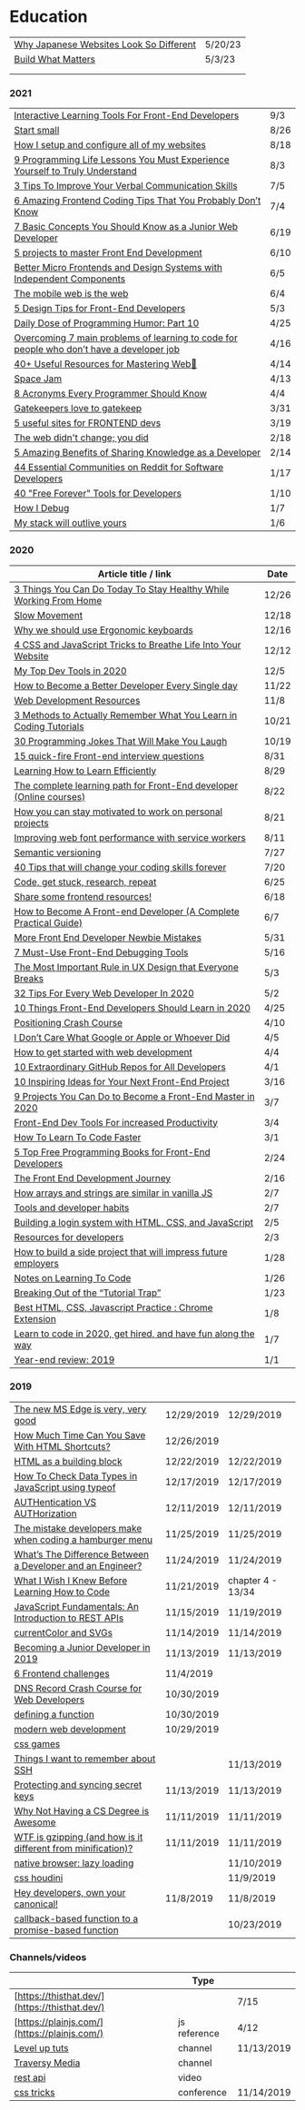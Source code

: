 # Education

|                                                                                                                                         |         |
| --------------------------------------------------------------------------------------------------------------------------------------- | ------- |
| [Why Japanese Websites Look So Different](https://medium.com/@mirijam.missbichler/why-japanese-websites-look-so-different-2c7273e8be1e) | 5/20/23 |
| [Build What Matters](https://betterprogramming.pub/build-what-matters-cfb2d74033ab)                                                     | 5/3/23  |
|                                                                                                                                         |         |
|                                                                                                                                         |         |

### 2021

|                                                                                                                                                                                                       |      |
| ----------------------------------------------------------------------------------------------------------------------------------------------------------------------------------------------------- | ---- |
| [Interactive Learning Tools For Front-End Developers](https://www.smashingmagazine.com/2021/09/interactive-learning-tools-front-end-developers/)                                                      | 9/3  |
| [Start small](https://gomakethings.com/start-small/)                                                                                                                                                  | 8/26 |
| [How I setup and configure all of my websites](https://gomakethings.com/how-i-setup-and-configure-all-of-my-websites/)                                                                                | 8/18 |
| [9 Programming Life Lessons You Must Experience Yourself to Truly Understand](https://betterprogramming.pub/9-programming-life-lessons-you-must-experience-yourself-to-truly-understand-d258d3f65e2e) | 8/3  |
| [3 Tips To Improve Your Verbal Communication Skills](https://betterprogramming.pub/3-tips-to-improve-your-verbal-communication-skills-d461ff36688a)                                                   | 7/5  |
| [6 Amazing Frontend Coding Tips That You Probably Don’t Know](https://blog.devgenius.io/6-amazing-frontend-coding-tips-that-you-probably-dont-know-6fdfa2e2b264)                                      | 7/4  |
| [7 Basic Concepts You Should Know as a Junior Web Developer](https://blog.devgenius.io/7-basic-concepts-you-should-know-as-a-junior-web-developer-e37b2723db5f)                                       | 6/19 |
| [5 projects to master Front End Development](https://dev.to/ruppysuppy/5-projects-to-master-front-end-development-57p)                                                                                | 6/10 |
| [Better Micro Frontends and Design Systems with Independent Components](https://blog.bitsrc.io/better-micro-frontends-and-design-systems-with-independent-components-c2e2187d73c9)                    | 6/5  |
| [The mobile web is the web](https://gomakethings.com/the-mobile-web-is-the-web/)                                                                                                                      | 6/4  |
| [5 Design Tips for Front-End Developers](https://javascript.plainenglish.io/5-design-tips-for-front-end-developers-900e7a1106e1)                                                                      | 5/3  |
| [Daily Dose of Programming Humor: Part 10](https://radiant-brushlands-42789.herokuapp.com/javascript.plainenglish.io/daily-dose-of-programming-humor-part-10-1714def3bf75)                            | 4/25 |
| [Overcoming 7 main problems of learning to code for people who don’t have a developer job](https://zellwk.com/blog/7-challenges-of-learning-code/?ck\_subscriber\_id=420572458)                       | 4/16 |
| [40+ Useful Resources for Mastering Web🎁](https://dev.to/surajondev/40-useful-resources-for-mastering-web-1i0h)                                                                                      | 4/14 |
| [Space Jam](https://mxb.dev/blog/space-jam/)                                                                                                                                                          | 4/13 |
| [8 Acronyms Every Programmer Should Know](https://javascript.plainenglish.io/8-acronyms-every-programmer-should-know-34d56b95c81)                                                                     | 4/4  |
| [Gatekeepers love to gatekeep](https://gomakethings.com/gatekeepers-love-to-gatekeep/)                                                                                                                | 3/31 |
| [5 useful sites for FRONTEND devs](https://dev.to/lucasandre/5-useful-sites-for-frontend-devs-1212?utm\_source=digest\_mailer\&utm\_medium=email\&utm\_campaign=digest\_email)                        | 3/19 |
| [The web didn't change; you did](https://remysharp.com/2021/02/11/the-web-didnt-change-you-did)                                                                                                       | 2/18 |
| [5 Amazing Benefits of Sharing Knowledge as a Developer](https://medium.com/better-programming/5-amazing-benefits-of-sharing-knowledge-as-a-developer-7d6f3ce6b7ee)                                   | 2/14 |
| [44 Essential Communities on Reddit for Software Developers](https://medium.com/javascript-in-plain-english/40-essential-online-communities-on-reddit-for-software-developers-f6e76e3cf5f)            | 1/17 |
| [40 "Free Forever" Tools for Developers](https://dev.to/hrishikesh1990/40-free-forever-tools-for-developers-4gdm?utm\_source=digest\_mailer\&utm\_medium=email\&utm\_campaign=digest\_email)          | 1/10 |
| [How I Debug](https://jerryjones.dev/2020/08/19/how-i-debug/)                                                                                                                                         | 1/7  |
| [My stack will outlive yours](https://blog.steren.fr/2020/my-stack-will-outlive-yours/)                                                                                                               | 1/6  |

### 2020

| Article title / link                                                                                                                                                                                                                                        | Date  |
| ----------------------------------------------------------------------------------------------------------------------------------------------------------------------------------------------------------------------------------------------------------- | ----- |
| [3 Things You Can Do Today To Stay Healthy While Working From Home](https://blog.prototypr.io/3-things-you-can-do-today-to-stay-healthy-while-working-from-home-f787c3c32c4a)                                                                               | 12/26 |
| [Slow Movement](https://css-tricks.com/slow-movement/)                                                                                                                                                                                                      | 12/18 |
| [Why we should use Ergonomic keyboards](https://zellwk.com/blog/ergonomic-keyboard/?ck\_subscriber\_id=420572458)                                                                                                                                           | 12/16 |
| [4 CSS and JavaScript Tricks to Breathe Life Into Your Website](https://medium.com/better-programming/4-css-and-javascript-tricks-to-breathe-life-into-your-website-6464f470a86d)                                                                           | 12/12 |
| [My Top Dev Tools in 2020](https://medium.com/swlh/my-top-dev-tools-in-2020-ec1fc8571dd3)                                                                                                                                                                   | 12/5  |
| [How to Become a Better Developer Every Single day](https://medium.com/javascript-in-plain-english/how-to-become-a-better-developer-every-single-day-22f771de5897)                                                                                          | 11/22 |
| [Web Development Resources](https://dev.to/iamismile/web-development-resources-96?utm\_source=digest\_mailer\&utm\_medium=email\&utm\_campaign=digest\_email)                                                                                               | 11/8  |
| [3 Methods to Actually Remember What You Learn in Coding Tutorials](https://dev.to/canderson93/3-methods-to-actually-remember-what-you-learn-in-coding-tutorials-j98?utm\_campaign=Frontend%2BWeekly\&utm\_medium=email\&utm\_source=Frontend\_Weekly\_224) | 10/21 |
| [30 Programming Jokes That Will Make You Laugh](https://medium.com/javascript-in-plain-english/30-programming-jokes-that-will-make-you-laugh-98f9e20c34e9)                                                                                                  | 10/19 |
| [15 quick-fire Front-end interview questions](https://medium.com/javascript-in-plain-english/15-quick-fire-front-end-interview-questions-bb4d83d0817c)                                                                                                      | 8/31  |
| [Learning How to Learn Efficiently](https://dev.to/scroung720/learning-how-to-learn-diffused-mode-focused-mode-1-433b?utm\_source=digest\_mailer\&utm\_medium=email\&utm\_campaign=digest\_email)                                                           | 8/29  |
| [The complete learning path for Front-End developer (Online courses)](https://dev.to/denisveleaev/the-complete-learning-path-for-fron-end-developer-online-courses-bnl?utm\_source=digest\_mailer\&utm\_medium=email\&utm\_campaign=digest\_email)          | 8/22  |
| [How you can stay motivated to work on personal projects](https://dev.to/afonsopacifer/how-you-can-stay-motivated-to-work-on-personal-projects-565a?utm\_source=digest\_mailer\&utm\_medium=email\&utm\_campaign=digest\_email)                             | 8/21  |
| [Improving web font performance with service workers](https://gomakethings.com/improving-web-font-performance-with-service-workers/?mc\_cid=ec4b39f910\&mc\_eid=\[UNIQID])                                                                                  | 8/11  |
| [Semantic versioning](https://gomakethings.com/semantic-versioning/?mc\_cid=f6f44955fe\&mc\_eid=\[UNIQID])                                                                                                                                                  | 7/27  |
| [40 Tips that will change your coding skills forever](https://medium.com/swlh/40-tips-that-will-change-your-coding-skills-forever-bf9d6b936ccc)                                                                                                             | 7/20  |
| [Code, get stuck, research, repeat](https://gomakethings.com/code-get-stuck-research-repeat/?mc\_cid=df1fff34c3\&mc\_eid=\[UNIQID])                                                                                                                         | 6/25  |
| [Share some frontend resources!](https://dev.to/nickytonline/share-some-frontend-resources-15j5?utm\_source=digest\_mailer\&utm\_medium=email\&utm\_campaign=digest\_email)                                                                                 | 6/18  |
| [How to Become A Front-end Developer (A Complete Practical Guide)](https://dev.to/syakirurahman/how-to-become-a-front-end-developer-a-complete-practial-guide-3nfb?utm\_source=digest\_mailer\&utm\_medium=email\&utm\_campaign=digest\_email)              | 6/7   |
| [More Front End Developer Newbie Mistakes](https://levelup.gitconnected.com/more-front-end-developer-newbie-mistakes-c24f899b99d6)                                                                                                                          | 5/31  |
| [7 Must-Use Front-End Debugging Tools](https://medium.com/better-programming/7-must-use-front-end-debugging-tools-53ab1807ad68)                                                                                                                             | 5/16  |
| [The Most Important Rule in UX Design that Everyone Breaks](https://blog.prototypr.io/the-most-important-rule-in-ux-design-that-everyone-breaks-1c1cb188931)                                                                                                | 5/3   |
| [32 Tips For Every Web Developer In 2020](https://medium.com/better-programming/32-tips-for-every-web-developer-in-2020-782fd6554f0d)                                                                                                                       | 5/2   |
| [10 Things Front-End Developers Should Learn in 2020](https://medium.com/better-programming/10-things-front-end-developers-should-learn-in-2020-61b448e75483)                                                                                               | 4/25  |
| [Positioning Crash Course](https://gomakethings.com/positioning-crash-course/)                                                                                                                                                                              | 4/10  |
| [I Don’t Care What Google or Apple or Whoever Did](https://adrianroselli.com/2020/03/i-dont-care-what-google-or-apple-or-whomever-did.html)                                                                                                                 | 4/5   |
| [How to get started with web development](https://gomakethings.com/how-to-get-started-with-web-development/?mc\_cid=7ab7f330ec\&mc\_eid=\[UNIQID])                                                                                                          | 4/4   |
| [10 Extraordinary GitHub Repos for All Developers](https://medium.com/better-programming/10-extraordinary-github-repos-for-all-developers-939cdeb28ad0)                                                                                                     | 4/1   |
| [10 Inspiring Ideas for Your Next Front-End Project](https://medium.com/better-programming/10-inspiring-ideas-for-your-next-front-end-project-af67ef1cb688)                                                                                                 | 3/16  |
| [9 Projects You Can Do to Become a Front-End Master in 2020](https://medium.com/better-programming/9-projects-you-can-do-to-become-a-front-end-master-in-2020-97577110cca1)                                                                                 | 3/7   |
| [Front-End Dev Tools For increased Productivity](https://medium.com/better-programming/10-productivity-tools-for-front-end-developers-4021cdef6fcb)                                                                                                         | 3/4   |
| [How To Learn To Code Faster](https://medium.com/swlh/how-to-learn-to-code-faster-32c36c6a7c21)                                                                                                                                                             | 3/1   |
| [5 Top Free Programming Books for Front-End Developers](https://booksoncode.com/articles/free-programming-books-for-front-end-developers)                                                                                                                   | 2/24  |
| [The Front End Development Journey](https://medium.com/swlh/the-front-end-development-journey-bb091c5d5ab2)                                                                                                                                                 | 2/16  |
| [How arrays and strings are similar in vanilla JS](https://gomakethings.com/how-arrays-and-strings-are-similar-in-vanilla-js/?mc\_cid=6a17a1acba\&mc\_eid=e9174ba77f)                                                                                       | 2/7   |
| [Tools and developer habits](https://gomakethings.com/tools-and-developer-habits/?mc\_cid=c4bd75b55e\&mc\_eid=e9174ba77f)                                                                                                                                   | 2/7   |
| [Building a login system with HTML, CSS, and JavaScript](https://zellwk.com/blog/frontend-login-system/?ck\_subscriber\_id=420572458)                                                                                                                       | 2/5   |
| [Resources for developers](https://zerotomastery.io/resources/?utm\_source=mailerlite\&utm\_medium=email\&utm\_campaign=the\_1\_question\_i\_get\_asked\_by\_students\&utm\_term=2020-02-03)                                                                | 2/3   |
| [How to build a side project that will impress future employers](https://dev.to/coderbyte/how-to-build-a-side-project-that-will-impress-future-employers-nl2)                                                                                               | 1/28  |
| [Notes on Learning To Code](https://medium.com/streamplate/notes-on-learning-to-code-6893340ea470)                                                                                                                                                          | 1/26  |
| [Breaking Out of the “Tutorial Trap”](https://medium.com/better-programming/breaking-out-of-the-tutorial-trap-be973e4ed7aa)                                                                                                                                 | 1/23  |
| [Best HTML, CSS, Javascript Practice : Chrome Extension](https://medium.com/@thejungwon/best-html-css-javascript-practice-chrome-extension-ae4e5e7839e)                                                                                                     | 1/8   |
| [Learn to code in 2020, get hired, and have fun along the way](https://zerotomastery.io/blog/learn-to-code-in-2020-get-hired-and-have-fun-along-the-way/)                                                                                                   | 1/7   |
| [Year-end review: 2019](https://zellwk.com/blog/review-2019/?ck\_subscriber\_id=420572458)                                                                                                                                                                  | 1/1   |

### 2019

|                                                                                                                                                                                                                         |            |                   |
| ----------------------------------------------------------------------------------------------------------------------------------------------------------------------------------------------------------------------- | ---------- | ----------------- |
| [The new MS Edge is very, very good](https://gomakethings.com/the-new-ms-edge-is-very-very-good/?mc\_cid=d322808bba\&mc\_eid=e9174ba77f)                                                                                | 12/29/2019 | 12/29/2019        |
| [How Much Time Can You Save With HTML Shortcuts?](https://medium.com/better-programming/how-much-time-can-you-save-with-html-shortcuts-5357a32756d7)                                                                    | 12/26/2019 |                   |
| [HTML as a building block](https://gomakethings.com/html-as-a-building-block/)                                                                                                                                          | 12/22/2019 | 12/22/2019        |
| [How To Check Data Types in JavaScript using typeof](https://medium.com/better-programming/how-to-check-data-types-in-javascript-using-typeof-424d0520a329)                                                             | 12/17/2019 | 12/17/2019        |
| [AUTHentication VS AUTHorization](https://dev.to/caffiendkitten/authentication-vs-authorization-25lc)                                                                                                                   | 12/11/2019 | 12/11/2019        |
| [The mistake developers make when coding a hamburger menu](https://medium.com/free-code-camp/the-mistake-developers-make-when-coding-a-hamburger-menu-f46c7a3ff956)                                                     | 11/25/2019 | 11/25/2019        |
| [What’s The Difference Between a Developer and an Engineer?](https://hackernoon.com/whats-the-difference-between-a-developer-and-an-engineer-1e7a97fc1bd)                                                               | 11/24/2019 | 11/24/2019        |
| [What I Wish I Knew Before Learning How to Code](https://attachments.convertkitcdnn.com/153160/351e01a1-4704-4443-9a7d-a94ff2922a21/What%20I%20Wish%20I%20Knew%20Before%20Learning%20to%20Code%20-%20Ali%20Spittel.pdf) | 11/21/2019 | chapter 4 - 13/34 |
| [JavaScript Fundamentals: An Introduction to REST APIs](https://itnext.io/javascript-fundamentals-an-introduction-to-rest-apis-7cbe8a809d3b)                                                                            | 11/15/2019 | 11/19/2019        |
| [currentColor and SVGs](https://gomakethings.com/currentcolor-and-svgs/)                                                                                                                                                | 11/14/2019 | 11/14/2019        |
| [Becoming a Junior Developer in 2019](https://medium.com/epfl-extension-school/becoming-a-junior-developer-in-2019-1942e4f6427f)                                                                                        | 11/13/2019 | 11/13/2019        |
| [6 Frontend challenges](https://medium.com/better-programming/here-are-6-frontend-challenges-to-code-9952190c97cc)                                                                                                      | 11/4/2019  |                   |
| [DNS Record Crash Course for Web Developers](https://dev.to/chrisachard/dns-record-crash-course-for-web-developers-35hn)                                                                                                | 10/30/2019 |                   |
| [defining a function](%20https:/areknawo.com/different-ways-of-defining-a-function-in-javascript/)                                                                                                                      | 10/30/2019 |                   |
| [modern web development](%20https:/dev.to/decipherzonesoft/modern-web-development-2019-5g51/)                                                                                                                           | 10/29/2019 |                   |
| [css games](%20https:/dev.to/devmount/8-games-to-learn-css-the-fun-way-4e0f)                                                                                                                                            |            |                   |
| [Things I want to remember about SSH](https://dev.to/djangotricks/things-i-want-to-remember-about-ssh-21el?)                                                                                                            |            | 11/13/2019        |
| [Protecting and syncing secret keys](https://zellwk.com/blog/environment-variables/)                                                                                                                                    | 11/13/2019 | 11/13/2019        |
| [Why Not Having a CS Degree is Awesome](https://dev.to/thecaitcode/why-not-having-a-cs-degree-is-awesome-he6)                                                                                                           | 11/11/2019 | 11/11/2019        |
| [WTF is gzipping (and how is it different from minification)?](https://gomakethings.com/wtf-is-gzipping-and-how-is-it-different-from-minification/)                                                                     | 11/11/2019 | 11/11/2019        |
| [native browser: lazy loading](https://web.dev/native-lazy-loading)                                                                                                                                                     |            | 11/10/2019        |
| [css houdini](https://developer.mozilla.org/en-US/docs/Web/Houdini)                                                                                                                                                     |            | 11/9/2019         |
| [Hey developers, own your canonical!](https://hashnode.com/post/hey-developers-own-your-canonical-ck1ggpmgs000cd9s1323ltbo7)                                                                                            | 11/8/2019  | 11/8/2019         |
| [callback-based function to a promise-based function](https://www.geeksforgeeks.org/javascript-promises/)                                                                                                               |            | 10/23/2019        |

### Channels/videos

|                                                                            | Type         |            |
| -------------------------------------------------------------------------- | ------------ | ---------- |
| [https://thisthat.dev/](https://thisthat.dev/)                             |              | 7/15       |
| [https://plainjs.com/](https://plainjs.com/)                               | js reference | 4/12       |
| [Level up tuts](https://www.youtube.com/channel/UCyU5wkjgQYGRB0hIHMwm2Sg)  | channel      | 11/13/2019 |
| [Traversy Media](https://www.youtube.com/channel/UC29ju8bIPH5as8OGnQzwJyA) | channel      |            |
| [rest api](https://www.youtube.com/watch?v=rGObWtjxGBc)                    | video        |            |
| [css tricks](https://css-tricks.com/css-tricks-chronicle-xxxvii/)          | conference   | 11/14/2019 |
